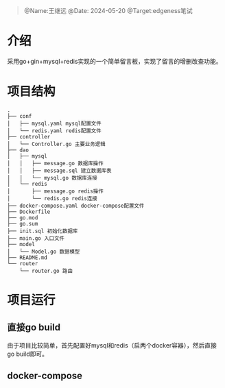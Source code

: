 > @Name:王继远 
> @Date: 2024-05-20
> @Target:edgeness笔试

# 介绍
采用go+gin+mysql+redis实现的一个简单留言板，实现了留言的增删改查功能。
# 项目结构
```
.
├── conf
│   ├── mysql.yaml mysql配置文件
│   └── redis.yaml redis配置文件
├── controller
│   └── Controller.go 主要业务逻辑
├── dao
│   ├── mysql
│   │   ├── message.go 数据库操作
│   │   ├── message.sql 建立数据库表
│   │   └── mysql.go 数据库连接
│   └── redis
│       ├── message.go redis操作
│       └── redis.go redis连接
├── docker-compose.yaml docker-compose配置文件
├── Dockerfile
├── go.mod
├── go.sum
├── init.sql 初始化数据库
├── main.go 入口文件
├── model
│   └── Model.go 数据模型
├── README.md
└── router
    └── router.go 路由
```

# 项目运行
## 直接go build
由于项目比较简单，首先配置好mysql和redis（启两个docker容器），然后直接go build即可。
## docker-compose

